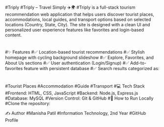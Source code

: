 #Triply
#Triply – Travel Simply ✈️🌍
#Triply is a full-stack tourism recommendation web application that helps users discover tourist places, accommodations, local guides, and transport options based on selected locations (Country, State, City). The site is designed with a clean UI and personalized user experience features like favorites and login-based content.
#
#✨ Features
#✅ Location-based tourist recommendations
#✅ Stylish homepage with cycling background slideshow
#✅ Explore, Favorites, and About Us sections
#✅ User authentication (Login/Signup)
#✅ Add-to-favorites feature with persistent database
#✅ Search results categorized as:
#
#Tourist Places
#Accommodation
#Guide
#Transport
#💻 Tech Stack
#Frontend: HTML, CSS, JavaScript
#Backend: Node.js, Express.js
#Database: MySQL
#Version Control: Git & GitHub
#🚀 How to Run Locally
#Clone the repository:

✍️ Author
#Manisha Patil
#Information Technology, 2nd Year
#GitHub Profile
